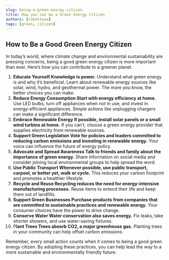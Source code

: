 ```yaml
---
slug: being-a-green-energy-citizen
title: How you can be a Green Energy Citizen
authors: [robottowa]
tags: [green, citizen]
---
```


## How to Be a Good Green Energy Citizen

In today’s world, where climate change and environmental sustainability are pressing concerns, being a good green energy citizen is more important than ever. Here’s how you can contribute to a greener planet.

1. **Educate Yourself Knowledge is power.** Understand what green energy is and why it’s beneficial. Learn about renewable energy sources like solar, wind, hydro, and geothermal power. The more you know, the better choices you can make.
2. **Reduce Energy Consumption Start with energy efficiency at home.** Use LED bulbs, turn off appliances when not in use, and invest in energy-efficient appliances. Simple actions like unplugging chargers can make a significant difference.
3. **Embrace Renewable Energy If possible, install solar panels or a small wind turbine at home.** If you can’t, choose a green energy provider that supplies electricity from renewable sources.
4. **Support Green Legislation Vote for policies and leaders committed to reducing carbon emissions and investing in renewable energy.** Your voice can influence the future of energy policy.
5. **Advocate and Spread Awareness Talk to friends and family about the importance of green energy.** Share information on social media and consider joining local environmental groups to help spread the word.
6. **Use Public Transport Whenever possible, use public transport, carpool, or better yet, walk or cycle.** This reduces your carbon footprint and promotes a healthier lifestyle.
7. **Recycle and Reuse Recycling reduces the need for energy-intensive manufacturing processes.** Reuse items to extend their life and keep them out of landfills.
8. **Support Green Businesses Purchase products from companies that are committed to sustainable practices and renewable energy.** Your consumer choices have the power to drive change.
9. **Conserve Water Water conservation also saves energy.** Fix leaks, take shorter showers, and use water-saving fixtures.
10. P**lant Trees Trees absorb CO2, a major greenhouse gas.** Planting trees in your community can help offset carbon emissions.

Remember, every small action counts when it comes to being a good green energy citizen. By adopting these practices, you can help lead the way to a more sustainable and environmentally friendly future.